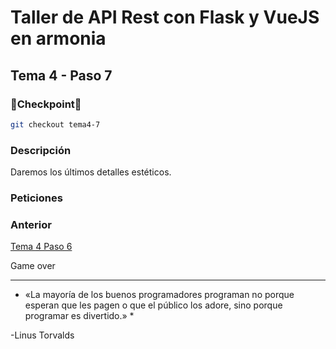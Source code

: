 # Taller de API Rest con Flask y VueJS en armonia

## Tema 4 - Paso 7

### 🎈Checkpoint🎈

```bash
git checkout tema4-7
```

### Descripción

Daremos los últimos detalles estéticos.

### Peticiones

### Anterior

[Tema 4 Paso 6](https://github.com/tanrax/workshop-flask-with-vuejs/tree/tema4-6)

Game over

---

* «La mayoría de los buenos programadores programan no porque esperan que les pagen o que el público los adore, sino porque programar es divertido.» *

-Linus Torvalds
